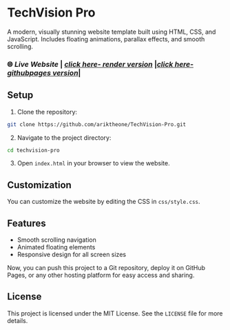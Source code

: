 # TechVision Pro

A modern, visually stunning website template built using HTML, CSS, and JavaScript. Includes floating animations, parallax effects, and smooth scrolling.

### 🌐 ***Live Website*** | *[click here- render version](https://techvision-pro.onrender.com)*  |*[click here- githubpages version](https://ariktheone.github.io/TechVision-Pro/)*|

## Setup

1. Clone the repository:

```bash
git clone https://github.com/ariktheone/TechVision-Pro.git
```

2. Navigate to the project directory:

```bash
cd techvision-pro
```

3. Open `index.html` in your browser to view the website.

## Customization

You can customize the website by editing the CSS in `css/style.css`.




## Features
  - Smooth scrolling navigation
  - Animated floating elements
  - Responsive design for all screen sizes


Now, you can push this project to a Git repository, deploy it on GitHub Pages, or any other hosting platform for easy access and sharing.

## License

This project is licensed under the MIT License. See the `LICENSE` file for more details.
